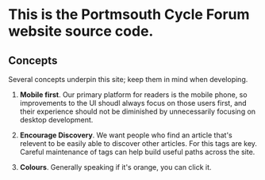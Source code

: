 # This is the Portmsouth Cycle Forum website source code.

## Concepts

Several concepts underpin this site; keep them in mind when developing.

1. **Mobile first**.  Our primary platform for readers is the mobile phone, so improvements to the UI shoudl always focus on those users first, and their experience should not be diminished by unnecessarily focusing on desktop development.

2. **Encourage Discovery**.  We want people who find an article that's relevent to be easily able to discover other articles.  For this tags are key.  Careful maintenance of tags can help build useful paths across the site.

3. **Colours**.  Generally speaking if it's orange, you can click it.
